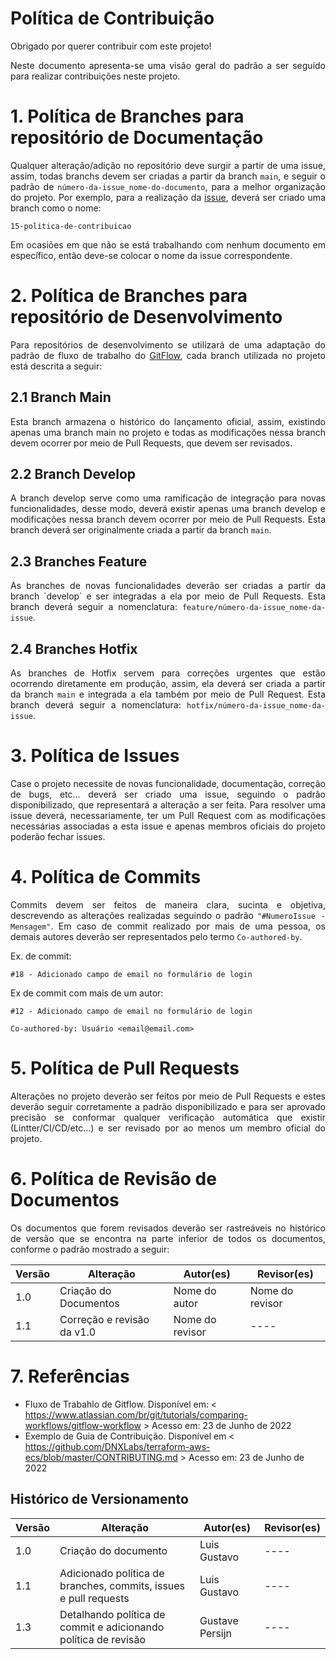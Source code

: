 # Política de Contribuição

Obrigado por querer contribuir com este projeto!

<p style="text-align: justify;">
Neste documento apresenta-se uma visão geral do padrão a ser seguido para realizar contribuições neste projeto.
</p>

# 1. Política de Branches para repositório de Documentação

<p style="text-align: justify;">
Qualquer alteração/adição no repositório deve surgir a partir de uma issue, assim, todas branchs devem ser criadas a partir da branch <code>main</code>, e seguir o padrão de <code>número-da-issue_nome-do-documento</code>, para a melhor organização do projeto. Por exemplo, para a realização da <a href="https://github.com/UnBArqDsw2022-1/2022_1_grupo5/issues/15">issue</a>, deverá ser criado uma branch como o nome:
</p>

```
15-politica-de-contribuicao
```

<p style="text-align: justify;">
Em ocasiões em que não se está trabalhando com nenhum documento em específico, então deve-se colocar o nome da issue correspondente.</p>

# 2. Política de Branches para repositório de Desenvolvimento

<p style="text-align: justify;">
Para repositórios de desenvolvimento se utilizará de uma adaptação do padrão de fluxo de trabalho do <a href="https://www.atlassian.com/br/git/tutorials/comparing-workflows/gitflow-workflow">GitFlow</a>, cada branch utilizada no projeto está descrita a seguir:
</p>

## 2.1 Branch Main

<p style="text-align: justify;">
Esta branch armazena o histórico do lançamento oficial, assim, existindo apenas uma branch main no projeto e todas as modificações nessa branch devem ocorrer por meio de Pull Requests, que devem ser revisados.
</p>

## 2.2 Branch Develop

<p style="text-align: justify;">
A branch develop serve como uma ramificação de integração para novas funcionalidades, desse modo, deverá existir apenas uma branch develop e modificações nessa branch devem ocorrer por meio de Pull Requests. Esta branch deverá ser originalmente criada a partir da branch <code>main</code>.
</p>

## 2.3 Branches Feature

<p style="text-align: justify;">
As branches de novas funcionalidades deverão ser criadas a partir da branch `develop` e ser integradas a ela por meio de Pull Requests. Esta branch deverá seguir a nomenclatura: <code>feature/número-da-issue_nome-da-issue</code>.
</p>

## 2.4 Branches Hotfix

<p style="text-align: justify;">
As branches de Hotfix servem para correções urgentes que estão ocorrendo diretamente em produção, assim, ela deverá ser criada a partir da branch <code>main</code> e integrada a ela também por meio de Pull Request. Esta branch deverá seguir a nomenclatura: <code>hotfix/número-da-issue_nome-da-issue</code>.
</p>

# 3. Política de Issues

<p style="text-align: justify;">
Case o projeto necessite de novas funcionalidade, documentação, correção de bugs, etc... deverá ser criado uma issue, seguindo o padrão disponibilizado, que representará a alteração a ser feita. Para resolver uma issue deverá, necessariamente, ter um Pull Request com as modificações necessárias associadas a esta issue e apenas membros oficiais do projeto poderão fechar issues.
</p>

# 4. Política de Commits

<p style="text-align: justify;">
Commits devem ser feitos de maneira clara, sucinta e objetiva, descrevendo as alterações realizadas seguindo o padrão <code>"#NumeroIssue - Mensagem"</code>. Em caso de commit realizado por mais de uma pessoa, os demais autores deverão ser representados pelo termo <code>Co-authored-by</code>.
</p>

Ex. de commit:

```
#18 - Adicionado campo de email no formulário de login
```

Ex de commit com mais de um autor:

```
#12 - Adicionado campo de email no formulário de login

Co-authored-by: Usuário <email@email.com>
```

# 5. Política de Pull Requests

<p style="text-align: justify;">
Alterações no projeto deverão ser feitos por meio de Pull Requests e estes deverão seguir corretamente a padrão disponibilizado e para ser aprovado precisão se conformar qualquer verificação automática que existir (Lintter/CI/CD/etc...) e ser revisado por ao menos um membro oficial do projeto.
</p>

# 6. Política de Revisão de Documentos

<p style="text-align: justify;">
Os documentos que forem revisados deverão ser rastreáveis no histórico de versão que se encontra na parte inferior de todos os documentos, conforme o padrão mostrado a seguir:
</p>

| Versão | Alteração                  | Autor(es)       | Revisor(es)     |
| ------ | -------------------------- | --------------- | --------------- |
| 1.0    | Criação do Documentos      | Nome do autor   | Nome do revisor |
| 1.1    | Correção e revisão da v1.0 | Nome do revisor | ----            |

# 7. Referências

- Fluxo de Trabahlo de Gitflow. Disponível em: < https://www.atlassian.com/br/git/tutorials/comparing-workflows/gitflow-workflow > Acesso em: 23 de Junho de 2022
- Exemplo de Guia de Contribuição. Disponível em < https://github.com/DNXLabs/terraform-aws-ecs/blob/master/CONTRIBUTING.md > Acesso em: 23 de Junho de 2022

## Histórico de Versionamento

| Versão | Alteração                                                        | Autor(es)       | Revisor(es) |
| ------ | ---------------------------------------------------------------- | --------------- | ----------- |
| 1.0    | Criação do documento                                             | Luis Gustavo    | ----        |
| 1.1    | Adicionado política de branches, commits, issues e pull requests | Luis Gustavo    | ----        |
| 1.3    | Detalhando política de commit e adicionando política de revisão  | Gustave Persijn | ----        |
